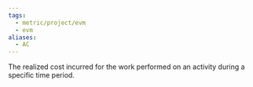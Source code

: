 ```yaml
---
tags:
  - metric/project/evm
  - evm
aliases:
  - AC
---
```

The realized cost incurred for the work performed on an activity during a specific time period.